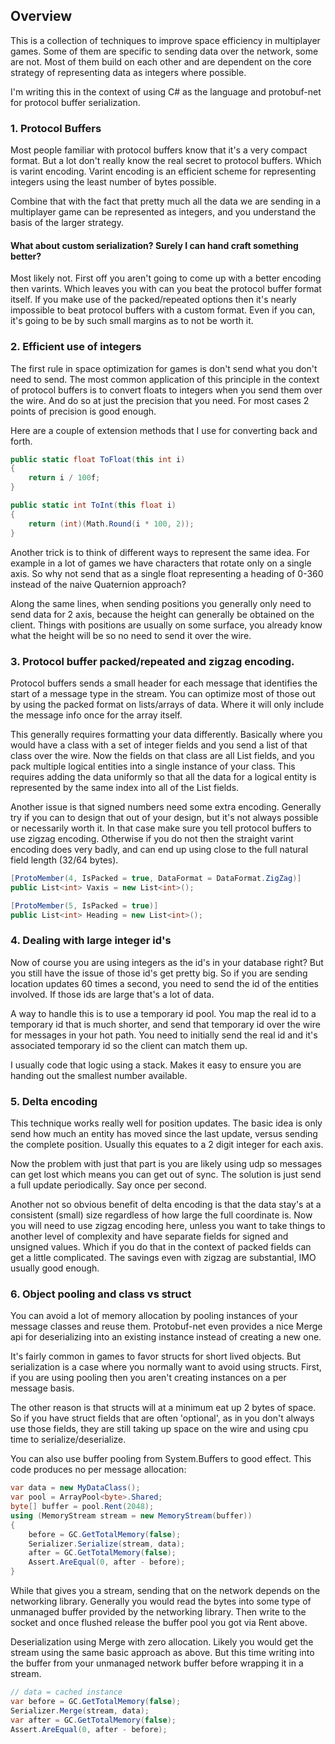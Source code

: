 
## Overview

This is a collection of techniques to improve space efficiency in multiplayer games.  Some of them are specific to sending data over the network, some are not.  Most of them build on each other and are dependent on the core strategy of representing data as integers where possible.

I'm writing this in the context of using C# as the language and protobuf-net for protocol buffer serialization.

### 1.  Protocol Buffers
Most people familiar with protocol buffers know that it's a very compact format.  But a lot don't really know the real secret to protocol buffers.  Which is varint encoding.  Varint encoding is an efficient scheme for representing integers using the least number of bytes possible.

Combine that with the fact that pretty much all the data we are sending in a multiplayer game can be represented as integers, and you understand the basis of the larger strategy.

#### What about custom serialization?  Surely I can hand craft something better?
Most likely not.  First off you aren't going to come up with a better encoding then varints.  Which leaves you with can you beat the protocol buffer format itself.  If you make use of the packed/repeated options then it's nearly impossible to beat protocol buffers with a custom format.  Even if you can, it's going to be by such small margins as to not be worth it.


### 2.  Efficient use of integers
The first rule in space optimization for games is don't send what you don't need to send.  The most common application of this principle in the context of protocol buffers is to convert floats to integers when you send them over the wire.  And do so at just the precision that you need.  For most cases 2 points of precision is good enough.

Here are a couple of extension methods that I use for converting back and forth.

```csharp
public static float ToFloat(this int i)
{
    return i / 100f;
}

public static int ToInt(this float i)
{
    return (int)(Math.Round(i * 100, 2));
}
```

Another trick is to think of different ways to represent the same idea.  For example in a lot of games we have characters that rotate only on a single axis.  So why not send that as a single float representing a heading of 0-360 instead of the naive Quaternion approach?

Along the same lines, when sending positions you generally only need to send data for 2 axis, because the height can generally be obtained on the client.  Things with positions are usually on some surface, you already know what the height will be so no need to send it over the wire.

### 3. Protocol buffer packed/repeated and zigzag encoding.

Protocol buffers sends a small header for each message that identifies the start of a message type in the stream.  You can optimize most of those out by using the packed format on lists/arrays of data.  Where it will only include the message info once for the array itself.

This generally requires formatting your data differently.  Basically where you would have a class with a set of integer fields and you send a list of that class over the wire.  Now the fields on that class are all List fields, and you pack multiple logical entities into a single instance of your class.  This requires adding the data uniformly so that all the data for a logical entity is represented by the same index into all of the List fields.
  
Another issue is that signed numbers need some extra encoding.  Generally try if you can to design that out of your design, but it's not always possible or necessarily worth it.  In that case make sure you tell protocol buffers to use zigzag encoding.  Otherwise if you do not then the straight varint encoding does very badly, and can end up using close to the full natural field length (32/64 bytes).

```csharp
[ProtoMember(4, IsPacked = true, DataFormat = DataFormat.ZigZag)]
public List<int> Vaxis = new List<int>();

[ProtoMember(5, IsPacked = true)]
public List<int> Heading = new List<int>();
```

### 4. Dealing with large integer id's
Now of course you are using integers as the id's in your database right?  But you still have the issue of those id's get pretty big.  So if you are sending location updates 60 times a second, you need to send the id of the entities involved.  If those ids are large that's a lot of data.

A way to handle this is to use a temporary id pool.  You map the real id to a temporary id that is much shorter, and send that temporary id over the wire for messages in your hot path.  You need to initially send the real id and it's associated temporary id so the client can match them up.

I usually code that logic using a stack.  Makes it easy to ensure you are handing out the smallest number available.

### 5. Delta encoding
This technique works really well for position updates.  The basic idea is only send how much an entity has moved since the last update, versus sending the complete position.  Usually this equates to a 2 digit integer for each axis.  

Now the problem with just that part is you are likely using udp so messages can get lost which means you can get out of sync.  The solution is just send a full update periodically.  Say once per second.

Another not so obvious benefit of delta encoding is that the data stay's at a consistent (small) size regardless of how large the full coordinate is.  Now you will need to use zigzag encoding here, unless you want to take things to another level of complexity and have separate fields for signed and unsigned values. Which if you do that in the context of packed fields can get a little complicated.  The savings even with zigzag are substantial, IMO usually good enough.

### 6. Object pooling and class vs struct

You can avoid a lot of memory allocation by pooling instances of your message classes and reuse them.  Protobuf-net even provides a nice Merge api for deserializing into an existing instance instead of creating a new one.

It's fairly common in games to favor structs for short lived objects.  But serialization is a case where you normally want to avoid using structs.  First, if you are using pooling then you aren't creating instances on a per message basis.  

The other reason is that structs will at a minimum eat up 2 bytes of space.  So if you have struct fields that are often 'optional', as in you don't always use those fields, they are still taking up space on the wire and using cpu time to serialize/deserialize.

You can also use buffer pooling from System.Buffers to good effect.  This code produces no per message allocation:
```csharp
var data = new MyDataClass();
var pool = ArrayPool<byte>.Shared;
byte[] buffer = pool.Rent(2048);
using (MemoryStream stream = new MemoryStream(buffer))
{
    before = GC.GetTotalMemory(false);
    Serializer.Serialize(stream, data);
    after = GC.GetTotalMemory(false);
    Assert.AreEqual(0, after - before);
}
```
While that gives you a stream, sending that on the network depends on the networking library.  Generally you would read the bytes into some type of unmanaged buffer provided by the networking library.  Then write to the socket and once flushed release the buffer pool you got via Rent above.

Deserialization using Merge with zero allocation.  Likely you would get the stream using the same basic approach as above.  But this time writing into the buffer from your unmanaged network buffer before wrapping it in a stream.

```csharp
// data = cached instance
var before = GC.GetTotalMemory(false);
Serializer.Merge(stream, data);
var after = GC.GetTotalMemory(false);
Assert.AreEqual(0, after - before);
```
